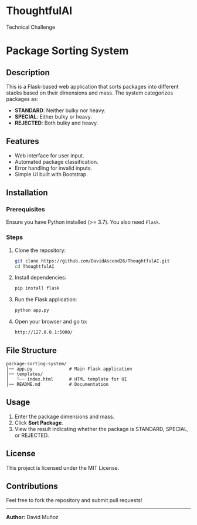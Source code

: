 # ThoughtfulAI
Technical Challenge

# Package Sorting System

## Description
This is a Flask-based web application that sorts packages into different stacks based on their dimensions and mass. The system categorizes packages as:
- **STANDARD**: Neither bulky nor heavy.
- **SPECIAL**: Either bulky or heavy.
- **REJECTED**: Both bulky and heavy.

## Features
- Web interface for user input.
- Automated package classification.
- Error handling for invalid inputs.
- Simple UI built with Bootstrap.

## Installation

### Prerequisites
Ensure you have Python installed (>= 3.7). You also need `Flask`.

### Steps
1. Clone the repository:
   ```sh
   git clone https://github.com/DavidAscend26/ThoughtfulAI.git
   cd ThoughtfulAI
   ```
2. Install dependencies:
   ```sh
   pip install flask
   ```
3. Run the Flask application:
   ```sh
   python app.py
   ```
4. Open your browser and go to:
   ```
   http://127.0.0.1:5000/
   ```

## File Structure
```
package-sorting-system/
│── app.py              # Main Flask application
│── templates/
│   └── index.html      # HTML template for UI
│── README.md           # Documentation
```

## Usage
1. Enter the package dimensions and mass.
2. Click **Sort Package**.
3. View the result indicating whether the package is STANDARD, SPECIAL, or REJECTED.

## License
This project is licensed under the MIT License.

## Contributions
Feel free to fork the repository and submit pull requests!

---

**Author:** David Muñoz
